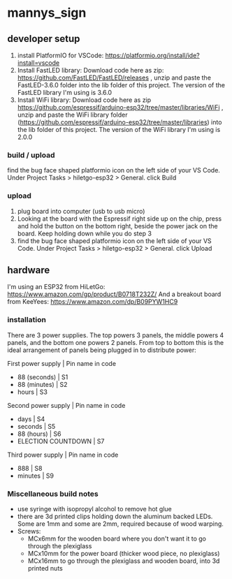 # mannys_sign

## developer setup

1. install PlatformIO for VSCode: https://platformio.org/install/ide?install=vscode
2. Install FastLED library: Download code here as zip: https://github.com/FastLED/FastLED/releases , unzip and paste the FastLED-3.6.0 folder into the lib folder of this project. The version of the FastLED library I'm using is 3.6.0
3. Install WiFi library: Download code here as zip https://github.com/espressif/arduino-esp32/tree/master/libraries/WiFi , unzip and paste the WiFi library folder (https://github.com/espressif/arduino-esp32/tree/master/libraries) into the lib folder of this project. The version of the WiFi library I'm using is 2.0.0

### build / upload

find the bug face shaped platformio icon on the left side of your VS Code. Under Project Tasks > hiletgo-esp32 > General. click Build

### upload

1. plug board into computer (usb to usb micro)
2. Looking at the board with the Espressif right side up on the chip, press and hold the button on the bottom right, beside the power jack on the board. Keep holding down while you do step 3
3. find the bug face shaped platformio icon on the left side of your VS Code. Under Project Tasks > hiletgo-esp32 > General. click Upload

## hardware

I'm using an ESP32 from HiLetGo: https://www.amazon.com/gp/product/B0718T232Z/
And a breakout board from KeeYees: https://www.amazon.com/dp/B09PYW1HC9

### installation
There are 3 power supplies. The top powers 3 panels, the middle powers 4 panels, and the bottom one powers 2 panels. From top to bottom this is the ideal arrangement of panels being plugged in to distribute power:

First power supply | Pin name in code

* 88 (seconds) | S1
* 88 (minutes) | S2
* hours | S3

Second power supply | Pin name in code

* days | S4
* seconds | S5
* 88 (hours) | S6
* ELECTION COUNTDOWN | S7

Third power supply | Pin name in code

* 888 | S8
* minutes | S9

### Miscellaneous build notes
* use syringe with isopropyl alcohol to remove hot glue
* there are 3d printed clips holding down the aluminum backed LEDs. Some are 1mm and some are 2mm, required because of wood warping.
* Screws:
  * MCx6mm for the wooden board where you don't want it to go through the plexiglass
  * MCx10mm for the power board (thicker wood piece, no plexiglass)
  * MCx16mm to go through the plexiglass and wooden board, into 3d printed nuts